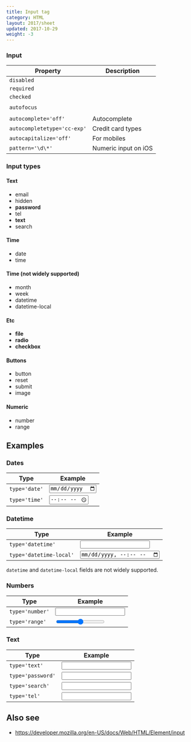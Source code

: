 ```yaml
---
title: Input tag
category: HTML
layout: 2017/sheet
updated: 2017-10-29
weight: -3
---
```


### Input

| Property                    | Description          |
| --------------------------- | -------------------- |
| `disabled`                  |                      |
| `required`                  |                      |
| `checked`                   |                      |
|                             |                      |
| `autofocus`                 |                      |
|                             |                      |
| `autocomplete='off'`        | Autocomplete         |
| `autocompletetype='cc-exp'` | Credit card types    |
| `autocapitalize='off'`      | For mobiles          |
| `pattern='\d\*'`            | Numeric input on iOS |

### Input types

#### Text

- email
- hidden
- **password**
- tel
- **text**
- search

<!-- {.-four-column} -->

#### Time

- date
- time

<!-- {.-four-column} -->

#### Time (not widely supported)

- month
- week
- datetime
- datetime-local

<!-- {.-four-column} -->

#### Etc

- **file**
- **radio**
- **checkbox**

<!-- {.-four-column} -->

#### Buttons

- button
- reset
- submit
- image
  <!-- {.-four-column} -->

#### Numeric

- number
- range

<!-- {.-four-column} -->

## Examples

### Dates

| Type          | Example             |
| ------------- | ------------------- |
| `type='date'` | <input type='date'> |
| `type='time'` | <input type='time'> |

### Datetime

| Type                    | Example                       |
| ----------------------- | ----------------------------- |
| `type='datetime'`       | <input type='datetime'>       |
| `type='datetime-local'` | <input type='datetime-local'> |

`datetime` and `datetime-local` fields are not widely supported.

### Numbers

| Type            | Example               |
| --------------- | --------------------- |
| `type='number'` | <input type='number'> |
| `type='range'`  | <input type='range'>  |

### Text

| Type              | Example                 |
| ----------------- | ----------------------- |
| `type='text'`     | <input type='text'>     |
| `type='password'` | <input type='password'> |
| `type='search'`   | <input type='search'>   |
| `type='tel'`      | <input type='tel'>      |

## Also see

- <https://developer.mozilla.org/en-US/docs/Web/HTML/Element/input>
